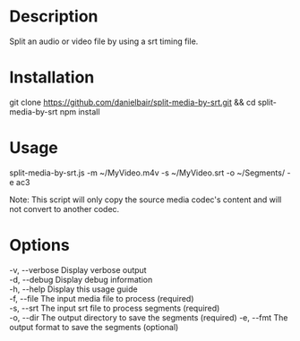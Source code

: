 # Description
Split an audio or video file by using a srt timing file.

# Installation
git clone https://github.com/danielbair/split-media-by-srt.git && cd split-media-by-srt
npm install

# Usage
split-media-by-srt.js -m ~/MyVideo.m4v -s ~/MyVideo.srt -o ~/Segments/ -e ac3 
                                                                                
Note: This script will only copy the source media codec's content and will not convert to another codec.                                                 

# Options
  -v, --verbose        Display verbose output                               
  -d, --debug          Display debug information                            
  -h, --help           Display this usage guide                             
  -f, --file <file>    The input media file to process (required)           
  -s, --srt <file>     The input srt file to process segments (required)    
  -o, --dir <folder>   The output directory to save the segments (required) 
  -e, --fmt <format>   The output format to save the segments (optional)    

